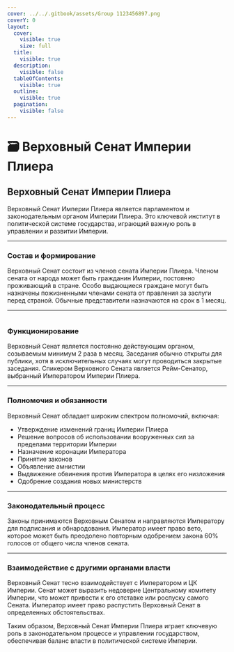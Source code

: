 ```yaml
---
cover: ../../.gitbook/assets/Group 1123456897.png
coverY: 0
layout:
  cover:
    visible: true
    size: full
  title:
    visible: true
  description:
    visible: false
  tableOfContents:
    visible: true
  outline:
    visible: true
  pagination:
    visible: false
---
```


# 🗃️ Верховный Сенат Империи Плиера

## Верховный Сенат Империи Плиера

Верховный Сенат Империи Плиера является парламентом и законодательным органом Империи Плиера. Это ключевой институт в политической системе государства, играющий важную роль в управлении и развитии Империи.

***

### Состав и формирование

Верховный Сенат состоит из членов сената Империи Плиера. Членом сената от народа может быть гражданин Империи, постоянно проживающий в стране. Особо выдающиеся граждане могут быть назначены пожизненными членами сената от правления за заслуги перед страной. Обычные представители назначаются на срок в 1 месяц.

***

<figure><img src="../../.gitbook/assets/Group 1123456895 (1).png" alt=""><figcaption></figcaption></figure>

### Функционирование

Верховный Сенат является постоянно действующим органом, созываемым минимум 2 раза в месяц. Заседания обычно открыты для публики, хотя в исключительных случаях могут проводиться закрытые заседания. Спикером Верховного Сената является Рейм-Сенатор, выбранный Императором Империи Плиера.

***

### Полномочия и обязанности

Верховный Сенат обладает широким спектром полномочий, включая:

* Утверждение изменений границ Империи Плиера
* Решение вопросов об использовании вооруженных сил за пределами территории Империи
* Назначение коронации Императора
* Принятие законов
* Объявление амнистии
* Выдвижение обвинения против Императора в целях его низложения
* Одобрение создания новых министерств

***

### Законодательный процесс

Законы принимаются Верховным Сенатом и направляются Императору для подписания и обнародования. Император имеет право вето, которое может быть преодолено повторным одобрением закона 60% голосов от общего числа членов сената.

***

### Взаимодействие с другими органами власти

Верховный Сенат тесно взаимодействует с Императором и ЦК Империи. Сенат может выразить недоверие Центральному комитету Империи, что может привести к его отставке или роспуску самого Сената. Император имеет право распустить Верховный Сенат в определенных обстоятельствах.

Таким образом, Верховный Сенат Империи Плиера играет ключевую роль в законодательном процессе и управлении государством, обеспечивая баланс власти в политической системе Империи.
